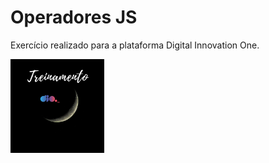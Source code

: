 # Operadores JS 

Exercício realizado para a plataforma Digital Innovation One. 

<img src="Treinamento.png" alt="dio" width="150" align="center">